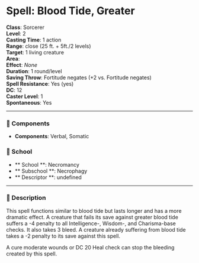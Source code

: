 
# Spell: Blood Tide, Greater
**Class**: Sorcerer  
**Level**: 2  
**Casting Time**: 1 action  
**Range**: close (25 ft. + 5ft./2 levels)  
**Target**: 1 living creature  
**Area**:   
**Effect**: _None_  
**Duration**: 1 round/level  
**Saving Throw**: Fortitude negates (+2 vs. Fortitude negates)  
**Spell Resistance**: Yes (yes)  
**DC**: 12  
**Caster Level**: 1  
**Spontaneous**: Yes

---

### 🔮 Components
- **Components**: Verbal, Somatic

### 🏫 School
- ** School **: Necromancy
- ** Subschool **: Necrophagy
- ** Descriptor **: undefined
---

### 📜 Description
This spell functions similar to blood tide but lasts longer and has a more dramatic effect. A creature that fails its save against greater blood tide suffers a -4 penalty to all Intelligence-, Wisdom-, and Charisma-base checks. It also takes 3 bleed. A creature already suffering from blood tide takes a -2 penalty to its save against this spell.

A cure moderate wounds or DC 20 Heal check can stop the bleeding created by this spell.
